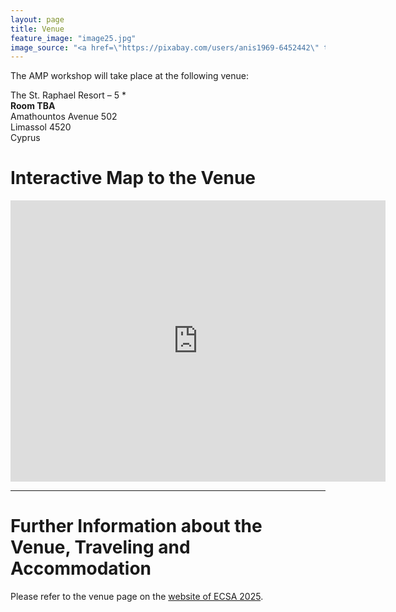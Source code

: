 ```yaml
---
layout: page
title: Venue
feature_image: "image25.jpg"
image_source: "<a href=\"https://pixabay.com/users/anis1969-6452442\" target=\"_blank\">Barcha</a>"
---
```


The AMP workshop will take place at the following venue:

The St. Raphael Resort – 5 *<br/>
<b>Room TBA</b><br/>
Amathountos Avenue 502<br/>
Limassol 4520<br/>
Cyprus

# Interactive Map to the Venue
<div class="row">
<div class="text-center">
  <iframe
  width="600"
  height="450"
  style="border:0"
  loading="lazy"
  allowfullscreen
  referrerpolicy="no-referrer-when-downgrade"
  src="https://www.google.com/maps/place//data=!4m2!3m1!1s0x12e2b4fd16ccc4cd:0xb05acea5529e08d1?sa=X&ved=1t:8290&ictx=111">
</iframe>
</div>
</div>

<hr/>

# Further Information about the Venue, Traveling and Accommodation
Please refer to the venue page on the <a href="https://conf.researchr.org/home/ecsa-2025">website of ECSA 2025</a>.